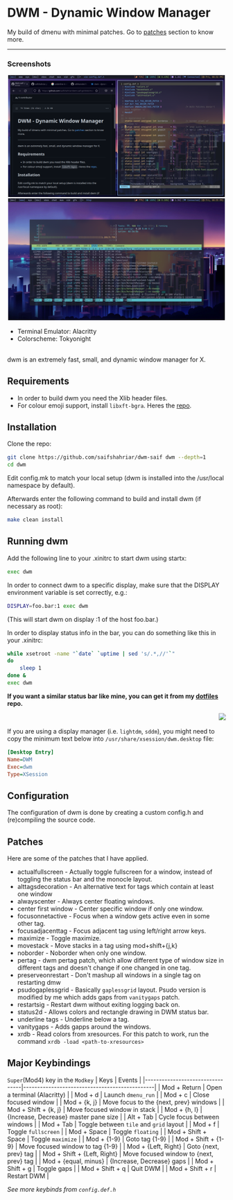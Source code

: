 # DWM - Dynamic Window Manager

My build of dmenu with minimal patches. Go to [patches](https://github.com/saifshahriar/dwm-saif-git#patches) section to know more.

<hr>

### Screenshots
<div align="center">
    <img src="https://github.com/saifshahriar/saifshahriar/blob/master/repo/dwm/Screenshot_2022-10-07-20-32-21_1366x768.png" width="500px">
    <img src="https://raw.githubusercontent.com/saifshahriar/saifshahriar/master/repo/dwm/Screenshot_2022-10-07-20-35-53_1366x768.png" width="500px">
</div>

- Terminal Emulator: Alacritty
- Colorscheme: Tokyonight

<br>
dwm is an extremely fast, small, and dynamic window manager for X.

## Requirements
- In order to build dwm you need the Xlib header files.
- For colour emoji support, install `libxft-bgra`. Heres the [repo](https://github.com/uditkarode/libxft-bgra).

## Installation
Clone the repo:
```bash
git clone https://github.com/saifshahriar/dwm-saif dwm --depth=1
cd dwm
```

Edit config.mk to match your local setup (dwm is installed into
the /usr/local namespace by default).

Afterwards enter the following command to build and install dwm (if
necessary as root):
```bash
make clean install
```

## Running dwm
Add the following line to your .xinitrc to start dwm using startx:

```bash
exec dwm
```

In order to connect dwm to a specific display, make sure that
the DISPLAY environment variable is set correctly, e.g.:

```bash
DISPLAY=foo.bar:1 exec dwm
```

(This will start dwm on display :1 of the host foo.bar.)

In order to display status info in the bar, you can do something
like this in your .xinitrc:

```bash
while xsetroot -name "`date` `uptime | sed 's/.*,//'`"
do
    sleep 1
done &
exec dwm
```

__If you want a similar status bar like mine, you can get it from my [dotfiles](https://github.com/saifshahriar/dotfiles/blob/master/.config/dwm/dwmbar.sh) repo.__

<div align="right">
    <img src="https://user-images.githubusercontent.com/89329547/194582023-6a81df49-5e77-48bb-a6f7-6dde0bcdc646.png">
</div>


If you are using a display manager (i.e. `lightdm`, `sddm`), you might need to copy the minimum text below into `/usr/share/xsession/dwm.desktop` file:
```ini
[Desktop Entry]
Name=DWM
Exec=dwm
Type=XSession
```

## Configuration
The configuration of dwm is done by creating a custom config.h
and (re)compiling the source code.

## Patches
Here are some of the patches that I have applied.

- actualfullscreen    - Actually toggle fullscreen for a window, instead of toggling the status bar and the monocle layout.
- alttagsdecoration   - An alternative text for tags which contain at least one window
- alwayscenter        - Always center floating windows.
- center first window - Center specific window if only one window.
- focusonnetactive	  - Focus when a window gets active even in some other tag.
- focusadjacenttag	  - Focus adjacent tag using left/right arrow keys.
- maximize            - Toggle maximize.
- movestack           - Move stacks in a tag using mod+shift+{j,k}
- noborder            - Noborder when only one window.
- pertag              - dwm pertag patch, which allow different type of window size in different tags and doesn't change if one changed in one tag.
- preserveonrestart   - Don't mashup all windows in a single tag on restarting dmw
- psudogaplessgrid    - Basically `gaplessgrid` layout. Psudo version is modified by me which adds gaps from `vanitygaps` patch.
- restartsig		  - Restart dwm without exiting logging back on.
- status2d            - Allows colors and rectangle drawing in DWM status bar.
- underline tags      - Underline below a tag.
- vanitygaps          - Adds gapps around the windows.
- xrdb                - Read colors from xresources. For this patch to work, run the command `xrdb -load <path-to-xresources>`

## Major Keybindings
`Super`(Mod4) key in the `Modkey`
| Keys                            | Events                                        |
|---------------------------------|-----------------------------------------------|
| Mod + Return                    | Open a terminal (Alacritty)                   |
| Mod + d                         | Launch `dmenu_run`                            |
| Mod + c                         | Close focused window                          |
| Mod + {k, j}                    | Move focus to the {next, prev} windows        |
| Mod + Shift + {k, j}            | Move focused window in stack                  |
| Mod + {h, l}                    | {Increase, Decrease} master pane size         |
| Alt + Tab                       | Cycle focus between windows                   |
| Mod + Tab                       | Toggle between `tile` and `grid` layout       |
| Mod + f                         | Toggle `fullscreen`                           |
| Mod + Space                     | Toggle `floating`                             |
| Mod + Shift + Space             | Toggle `maximize`                             |
| Mod + {1-9}                     | Goto tag {1-9}                                |
| Mod + Shift + {1-9}             | Move focused window to tag {1-9}              |
| Mod + {Left, Right}             | Goto {next, prev} tag                         |
| Mod + Shift + {Left, Right}     | Move focused window to {next, prev} tag       |
| Mod + {equal, minus}            | {Increase, Decrease} gaps                     |
| Mod + Shift + g                 | Toggle gaps                                   |
| Mod + Shift + q                 | Quit DWM                                      |
| Mod + Shift + r                 | Restart DWM                                   |

_See more keybinds from `config.def.h`_
